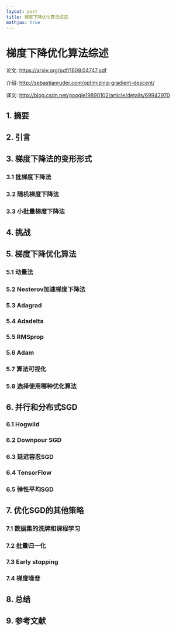 ```yaml
---
layout: post
title: 梯度下降优化算法综述
mathjax: true
---
```


# 梯度下降优化算法综述

论文: https://arxiv.org/pdf/1609.04747.pdf

介绍: http://sebastianruder.com/optimizing-gradient-descent/

译文: http://blog.csdn.net/google19890102/article/details/69942970

## 1. 摘要
## 2. 引言
## 3. 梯度下降法的变形形式
### 3.1 批梯度下降法
### 3.2 随机梯度下降法
### 3.3 小批量梯度下降法
## 4. 挑战
## 5. 梯度下降优化算法
### 5.1 动量法
### 5.2 Nesterov加速梯度下降法
### 5.3 Adagrad
### 5.4 Adadelta
### 5.5 RMSprop
### 5.6 Adam
### 5.7 算法可视化
### 5.8 选择使用哪种优化算法
## 6. 并行和分布式SGD
### 6.1 Hogwild
### 6.2 Downpour SGD
### 6.3 延迟容忍SGD
### 6.4 TensorFlow
### 6.5 弹性平均SGD
## 7. 优化SGD的其他策略
### 7.1 数据集的洗牌和课程学习
### 7.2 批量归一化
### 7.3 Early stopping
### 7.4 梯度噪音
## 8. 总结
## 9. 参考文献
